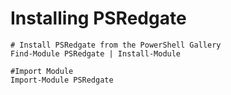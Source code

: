 # Installing PSRedgate

    # Install PSRedgate from the PowerShell Gallery
    Find-Module PSRedgate | Install-Module

    #Import Module
    Import-Module PSRedgate
